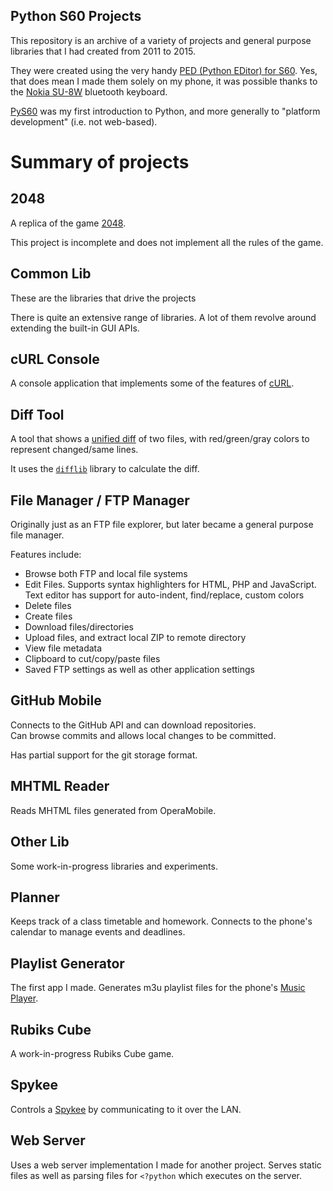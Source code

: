 Python S60 Projects
---

This repository is an archive of a variety of projects and general purpose libraries that I had created from 2011 to 2015.

They were created using the very handy [PED (Python EDitor) for S60](https://code.google.com/p/ped-s60/).
Yes, that does mean I made them solely on my phone, it was possible thanks to the
[Nokia SU-8W](https://www.phonearena.com/reviews/Nokia-Wireless-Keyboard-SU-8W-Review_id1860) bluetooth keyboard.


[PyS60](https://en.wikipedia.org/wiki/Python_for_S60) was my first introduction to Python, and more generally
to "platform development" (i.e. not web-based).

# Summary of projects

## 2048

A replica of the game [2048](https://en.wikipedia.org/wiki/2048_(video_game)).

This project is incomplete and does not implement all the rules of the game.

## Common Lib

These are the libraries that drive the projects

There is quite an extensive range of libraries. A lot of them revolve around extending the built-in GUI APIs.

## cURL Console

A console application that implements some of the features of [cURL](https://curl.haxx.se).

## Diff Tool

A tool that shows a [unified diff](https://en.wikipedia.org/wiki/Diff#Unified_format) of two files, with red/green/gray
colors to represent changed/same lines.

It uses the [`difflib`](https://docs.python.org/2/library/difflib.html) library to calculate the diff.

## File Manager / FTP Manager

Originally just as an FTP file explorer, but later became a general purpose file manager.

Features include:

- Browse both FTP and local file systems
- Edit Files. Supports syntax highlighters for HTML, PHP and JavaScript.  
  Text editor has support for auto-indent, find/replace, custom colors
- Delete files
- Create files
- Download files/directories
- Upload files, and extract local ZIP to remote directory
- View file metadata
- Clipboard to cut/copy/paste files
- Saved FTP settings as well as other application settings

## GitHub Mobile

Connects to the GitHub API and can download repositories.  
Can browse commits and allows local changes to be committed.

Has partial support for the git storage format.

## MHTML Reader

Reads MHTML files generated from OperaMobile.

## Other Lib

Some work-in-progress libraries and experiments.


## Planner

Keeps track of a class timetable and homework. Connects to the phone's calendar to manage events and deadlines.

## Playlist Generator

The first app I made. Generates m3u playlist files for the phone's [Music Player](https://www.gsmarena.com/sony_ericsson_satio_idou-review-358p4.php).

## Rubiks Cube

A work-in-progress Rubiks Cube game.

## Spykee

Controls a [Spykee](https://en.wikipedia.org/wiki/Spykee) by communicating to it over the LAN.

## Web Server

Uses a web server implementation I made for another project. Serves static files as well as parsing files for
`<?python` which executes on the server.
